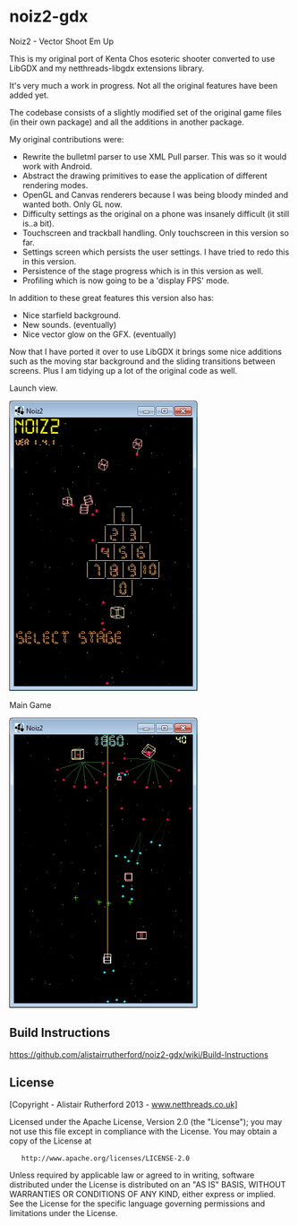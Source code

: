 noiz2-gdx
=========

Noiz2 - Vector Shoot Em Up

This is my original port of Kenta Chos esoteric shooter converted to use LibGDX and my netthreads-libgdx extensions library.

It's very much a work in progress. Not all the original features have been added yet.

The codebase consists of a slightly modified set of the original game files (in their own package) and all the additions in another package.


My original contributions were:

- Rewrite the bulletml parser to use XML Pull parser. This was so it would work with Android.
- Abstract the drawing primitives to ease the application of different rendering modes.
- OpenGL and Canvas renderers because I was being bloody minded and wanted both. Only GL now.
- Difficulty settings as the original on a phone was insanely difficult (it still is..a bit).
- Touchscreen and trackball handling. Only touchscreen in this version so far.
- Settings screen which persists the user settings. I have tried to redo this in this version.
- Persistence of the stage progress which is in this version as well.
- Profiling which is now going to be a 'display FPS' mode.

In addition to these great features this version also has:

- Nice starfield background.
- New sounds. (eventually)
- Nice vector glow on the GFX. (eventually)

Now that I have ported it over to use LibGDX it brings some nice additions such as the moving star background and the sliding transitions between screens.
Plus I am tidying up a lot of the original code as well.

Launch view.

![Demo](https://github.com/alistairrutherford/images/raw/master/noiz2_1.png) 

Main Game

![Demo](https://github.com/alistairrutherford/images/raw/master/noiz2_2.png)


Build Instructions
-------------------

https://github.com/alistairrutherford/noiz2-gdx/wiki/Build-Instructions

License
--------
[Copyright - Alistair Rutherford 2013 - www.netthreads.co.uk]

Licensed under the Apache License, Version 2.0 (the "License");
   you may not use this file except in compliance with the License.
   You may obtain a copy of the License at

       http://www.apache.org/licenses/LICENSE-2.0

   Unless required by applicable law or agreed to in writing, software
   distributed under the License is distributed on an "AS IS" BASIS,
   WITHOUT WARRANTIES OR CONDITIONS OF ANY KIND, either express or implied.
   See the License for the specific language governing permissions and
   limitations under the License.
